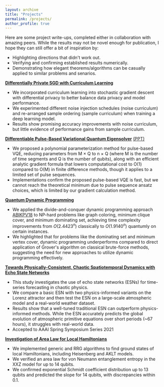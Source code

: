 ```yaml
---
layout: archive
title: "Projects"
permalink: /projects/
author_profile: true
---
```


Here are some project write-ups, completed either in collaboration with amazing peers. While the results may not be novel enough for publication, I hope they can still offer a bit of inspiration by:
* Highlighting directions that didn't work out.
* Verifying and confirming established results numerically.
* Demonstrating how elegant theorems/algorithms can be casually applied to similar problems and senarios.


[**Differentially Private SGD with Curriculum Learning**](https://github.com/BiuSky7777/biusky7777.github.io/blob/master/_projects/dp_sgd.pdf)
* We incorporated curriculum learning into stochastic gradient descent with differential privacy to better balance data privacy and model performance.
* We experimented different noise injection schedules (noise curriculum) and re-arranged sample ordering (sample curriculum) when training a deep learning model.
* Results show promising accuracy improvements with noise curriculum, but little evidence of performance gains from sample curriculum.

[**Differentiable Pulse-Based Variational Quantum Eigensolver**](https://github.com/BiuSky7777/biusky7777.github.io/blob/master/_projects/pb_vqe.pdf) [(PPT)](https://github.com/BiuSky7777/biusky7777.github.io/blob/master/_projects/quantum_diff_pre.pdf)
* We proposed a polynomial parameterization method for pulse-based VQE, reducing parameters from M × Q to n × Q (where M is the number of time segments and Q is the number of qubits), along with an efficient analytic gradient formula that lowers computational cost to O(1) compared to O(M) in finite difference methods, though it applies to a limited set of pulse sequences.
* Implementations confirm the proposed pulse-based VQE is fast, but we cannot reach the theoretical
minimum due to pulse sequence ansatz choices, which is limited by our gradient calculation method.

[**Quantum Dynamic Programming**](https://github.com/BiuSky7777/biusky7777.github.io/blob/master/_projects/quantum_dynamic_programming.pdf)
* We applied the divide-and-conquer dynamic programming approach [ABIKPV18](https://arxiv.org/abs/1807.05209) to NP-hard problems like graph coloring, minimum clique cover, and minimum dominating set, achieving time complexity improvements from $O(2.4423^n)$ classically to $O(1.9140^n)$ quantumly on certain instances.
* We highlighted that for problems like the dominating set and minimum vertex cover, dynamic programming underperforms compared to direct application of Grover's algorithm on classical brute-force methods, suggesting the need for new approaches to utilize dynamic programming effectively.

[**Towards Physically-Consistent, Chaotic Spatiotemporal Dynamics with Echo State Networks**](http://ceur-ws.org/Vol-2964/article_199.pdf)
* This study investigates the use of echo state networks (ESNs) for time-series forecasting in chaotic physics.
* We compare a basic ESN with two physics-informed variants on the Lorenz attractor and then test the ESN on a large-scale atmospheric model and a real-world weather dataset. 
* Results show that a well-tuned traditional ESN can outperform physics-informed methods. While the ESN accurately predicts the global evolution of atmospheric primitive equations over short periods (~67 hours), it struggles with real-world data.
* Accepted to AAAI Spring Symposium Series 2021 

[**Investigation of Area Law for Local Hamiltonians**](https://github.com/BiuSky7777/Reed2020-Thesis/blob/master/Paper/My_Final_College_Paper.pdf)
* We implemented generic and RRG algorithms to find ground states of local Hamiltonians, including Heisenberg and AKLT models.
* We verified an area law for von Neumann entanglement entropy in the XXZ model for up to 14 qubits.
* We confirmed exponential Schmidt coefficient distribution up to 13 qubits and predicted the slope for 14 qubits, with discrepancies within 0.1.
